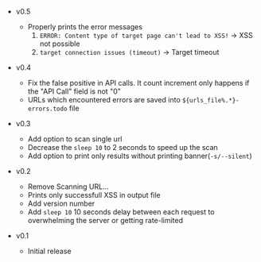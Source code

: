 + v0.5
    - Properly prints the error messages
      1. ``ERROR: Content type of target page can't lead to XSS!`` -> XSS not possible
      2. ``target connection issues (timeout)`` -> Target timeout

+ v0.4
    - Fix the false positive in API calls. It count increment only happens if the "API Call" field is not "0"
    - URLs which encountered errors are saved into ``${urls_file%.*}-errors.todo`` file
+ v0.3
    - Add option to scan single url
    - Decrease the ``sleep 10`` to 2 seconds to speed up the scan
    - Add option to print only results without printing banner(``-s/--silent``)

+ v0.2
    - Remove Scanning URL...
    - Prints only successfull XSS in output file
    - Add version number
    - Add ``sleep 10`` 10 seconds delay between each request to overwhelming the server or getting rate-limited

+ v0.1
    - Initial release

